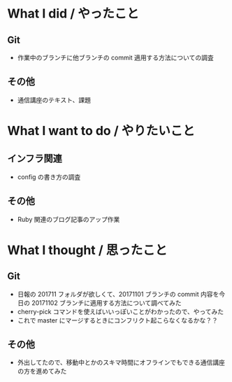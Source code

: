 # What I did / やったこと
## Git
- 作業中のブランチに他ブランチの commit 適用する方法についての調査

## その他
- 通信講座のテキスト、課題

# What I want to do / やりたいこと
## インフラ関連
- config の書き方の調査

## その他
- Ruby 関連のブログ記事のアップ作業

# What I thought / 思ったこと
## Git
- 日報の 201711 フォルダが欲しくて、20171101 ブランチの commit
内容を今日の 20171102 ブランチに適用する方法について調べてみた
- cherry-pick コマンドを使えばいいっぽいことがわかったので、やってみた
- これで master にマージするときにコンフリクト起こらなくなるかな？？

## その他
- 外出してたので、移動中とかのスキマ時間にオフラインでもできる通信講座の方を進めてみた
